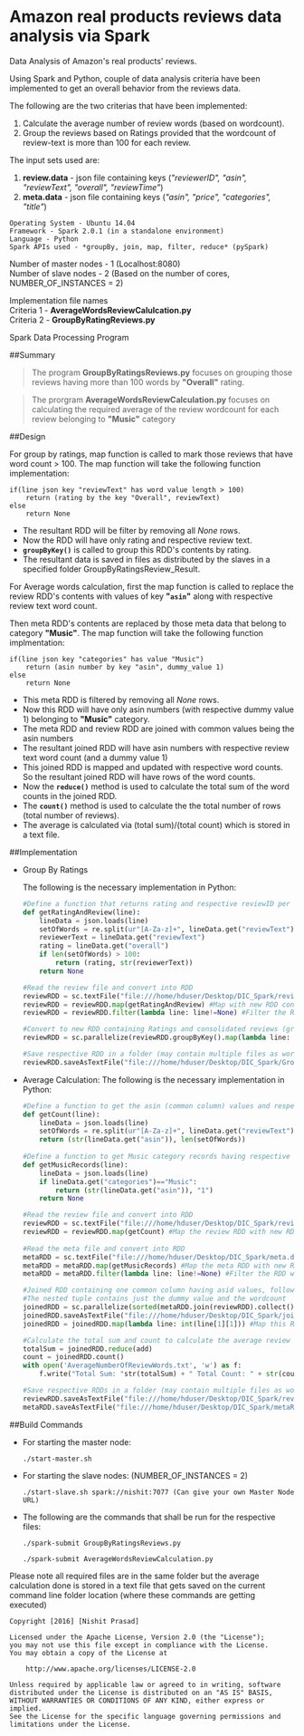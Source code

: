 # Amazon real products reviews data analysis via Spark
Data Analysis of Amazon's real products' reviews.

Using Spark and Python, couple of data analysis criteria have been implemented to get an overall behavior from the reviews data.

The following are the two criterias that have been implemented:  
1. Calculate the average number of review words (based on wordcount).  
2. Group the reviews based on Ratings provided that the wordcount of review-text is more than 100 for each review.  

The input sets used are:  
1. **review.data** - json file containing keys (*"reviewerID", "asin", "reviewText", "overall", "reviewTime"*)  
2. **meta.data** - json file containing keys (*"asin", "price", "categories", "title"*)  
```
Operating System - Ubuntu 14.04  
Framework - Spark 2.0.1 (in a standalone environment)  
Language - Python  
Spark APIs used - *groupBy, join, map, filter, reduce* (pySpark)  
```
Number of master nodes - 1  (Localhost:8080)  
Number of slave nodes - 2 (Based on the number of cores, NUMBER_OF_INSTANCES = 2)  

Implementation file names  
Criteria 1 - **AverageWordsReviewCalulcation.py**  
Criteria 2 - **GroupByRatingReviews.py**

Spark Data Processing Program

##Summary

>The program **GroupByRatingsReviews.py** focuses on grouping those reviews having more than 100 words by **"Overall"** rating.

>The prorgram **AverageWordsReviewCalculation.py** focuses on calculating the required average of the review wordcount for each review belonging to **"Music"** category

##Design

For group by ratings, map function is called to mark those reviews that have word count > 100. The map function will take the following function implementation:
```
if(line json key "reviewText" has word value length > 100)
	return (rating by the key "Overall", reviewText)
else
	return None
```
- The resultant RDD will be filter by removing all *None* rows.
- Now the RDD will have only rating and respective review text.
- **```groupByKey()```** is called to group this RDD's contents by rating.
- The resultant data is saved in files as distributed by the slaves in a specified folder GroupByRatingsReview_Result.

For Average words calculation, first the map function is called to replace the review RDD's contents with values of key **"```asin```"** along with respective review text word count.

Then meta RDD's contents are replaced by those meta data that belong to category **"Music"**. The map function will take the following function implmentation:
```
if(line json key "categories" has value "Music")
	return (asin number by key "asin", dummy_value 1)
else
	return None
```
- This meta RDD is filtered by removing all *None* rows.
- Now this RDD will have only asin numbers (with respective dummy value 1) belonging to **"Music"** category.
- The meta RDD and review RDD are joined with common values being the asin numbers
- The resultant joined RDD will have asin numbers with respective review text word count (and a dummy value 1)
- This joined RDD is mapped and updated with respective word counts. So the resultant joined RDD will have rows of the word counts.
- Now the **```reduce()```** method is used to calculate the total sum of the word counts in the joined RDD.
- The **```count()```** method is used to calculate the the total number of rows (total number of reviews).
- The average is calculated via (total sum)/(total count) which is stored in a text file.


##Implementation

- Group By Ratings

    The following is the necessary implementation in Python:
    ```python
    #Define a function that returns rating and respective reviewID per record
    def getRatingAndReview(line):
    	lineData = json.loads(line)
    	setOfWords = re.split(ur"[A-Za-z]+", lineData.get("reviewText"), flags = re.UNICODE)
    	reviewerText = lineData.get("reviewText")
    	rating = lineData.get("overall")
    	if len(setOfWords) > 100:
    		return (rating, str(reviewerText))
    	return None
    
    #Read the review file and convert into RDD
    reviewRDD = sc.textFile("file:///home/hduser/Desktop/DIC_Spark/review.data")
    reviewRDD = reviewRDD.map(getRatingAndReview) #Map with new RDD containing just Rating and Respective Review
    reviewRDD = reviewRDD.filter(lambda line: line!=None) #Filter the RDD with any record having no 'None' values
    
    #Convert to new RDD containing Ratings and consolidated reviews (grouped by ratings)
    reviewRDD = sc.parallelize(reviewRDD.groupByKey().map(lambda line: (line[0], list(line[1]))).collect())
    
    #Save respective RDD in a folder (may contain multiple files as work is ditributed among the slaves)
    reviewRDD.saveAsTextFile("file:///home/hduser/Desktop/DIC_Spark/GroupByRatingsReview_Result")
    ```
- Average Calculation:
    The following is the necessary implementation in Python:
    ```python
    #Define a function to get the asin (common column) values and respective review wordcount
    def getCount(line):
        lineData = json.loads(line)
        setOfWords = re.split(ur"[A-Za-z]+", lineData.get("reviewText"), flags = re.UNICODE)
    	return (str(lineData.get("asin")), len(setOfWords))
        
    #Define a function to get Music category records having respective asin (commun column) values and an extra dummy column
    def getMusicRecords(line):
    	lineData = json.loads(line)
    	if lineData.get("categories")=="Music":
    		return (str(lineData.get("asin")), "1")
    	return None
    
    #Read the review file and convert into RDD
    reviewRDD = sc.textFile("file:///home/hduser/Desktop/DIC_Spark/review.data")
    reviewRDD = reviewRDD.map(getCount) #Map the review RDD with new RDD containing asin and respective review wordcount
        
    #Read the meta file and convert into RDD
    metaRDD = sc.textFile("file:///home/hduser/Desktop/DIC_Spark/meta.data")
    metaRDD = metaRDD.map(getMusicRecords) #Map the meta RDD with new RDD containing either None values, or asin and dummy
    metaRDD = metaRDD.filter(lambda line: line!=None) #Filter the RDD with only those values that do not have None values
    
    #Joined RDD containing one common column having asid values, followed by respective nested tuple of other column values)
    #The nested tuple contains just the dummy value and the wordcount
    joinedRDD = sc.parallelize(sorted(metaRDD.join(reviewRDD).collect())) #sorted lexicographically
    joinedRDD.saveAsTextFile("file:///home/hduser/Desktop/DIC_Spark/joinedRDD_result") # save file to a local path, starting with prefix file://
    joinedRDD = joinedRDD.map(lambda line: int(line[1][1])) #Map this RDD with new RDD containing just the wordcounts
    
    #Calculate the total sum and count to calculate the average review wordcount
    totalSum = joinedRDD.reduce(add)
    count = joinedRDD.count()
    with open('AverageNumberOfReviewWords.txt', 'w') as f:
    	f.write("Total Sum: "str(totalSum) + " Total Count: " + str(count) + " Required Average: " + str(round(totalSum/float(count), 2)))
    
    #Save respective RDDs in a folder (may contain multiple files as work is ditributed among the slaves)
    reviewRDD.saveAsTextFile("file:///home/hduser/Desktop/DIC_Spark/reviewRDD_AvgCalc_MidResult")
    metaRDD.saveAsTextFile("file:///home/hduser/Desktop/DIC_Spark/metaRDD_AvgCalc_MidResult")
    ```

##Build Commands
	
- For starting the master node:
	```
	./start-master.sh
	```

- For starting the slave nodes: (NUMBER_OF_INSTANCES = 2)
	```
	./start-slave.sh spark://nishit:7077 (Can give your own Master Node URL)
	```
- The following are the commands that shall be run for the respective files:
	```
	./spark-submit GroupByRatingsReviews.py
	```

	```
	./spark-submit AverageWordsReviewCalculation.py
	```

Please note all required files are in the same folder but the average calculation done is stored in a text file that gets saved on the current command line folder location (where these commands are getting executed)


```
Copyright [2016] [Nishit Prasad]

Licensed under the Apache License, Version 2.0 (the "License");
you may not use this file except in compliance with the License.
You may obtain a copy of the License at

    http://www.apache.org/licenses/LICENSE-2.0

Unless required by applicable law or agreed to in writing, software
distributed under the License is distributed on an "AS IS" BASIS,
WITHOUT WARRANTIES OR CONDITIONS OF ANY KIND, either express or implied.
See the License for the specific language governing permissions and
limitations under the License.
```
